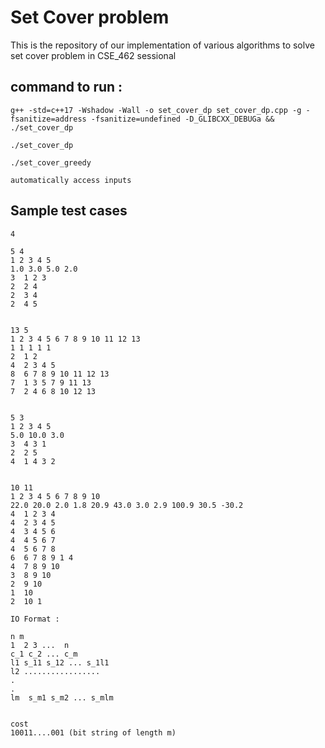 # Set Cover problem
This is the repository of our implementation of various algorithms to solve set cover problem in CSE_462 sessional

## command to run :
```
g++ -std=c++17 -Wshadow -Wall -o set_cover_dp set_cover_dp.cpp -g -fsanitize=address -fsanitize=undefined -D_GLIBCXX_DEBUGa && ./set_cover_dp

./set_cover_dp

./set_cover_greedy

automatically access inputs
```

## Sample test cases

```
4

5 4
1 2 3 4 5
1.0 3.0 5.0 2.0
3  1 2 3
2  2 4
2  3 4
2  4 5


13 5
1 2 3 4 5 6 7 8 9 10 11 12 13
1 1 1 1 1 
2  1 2
4  2 3 4 5
8  6 7 8 9 10 11 12 13
7  1 3 5 7 9 11 13
7  2 4 6 8 10 12 13


5 3
1 2 3 4 5
5.0 10.0 3.0
3  4 3 1
2  2 5
4  1 4 3 2 


10 11
1 2 3 4 5 6 7 8 9 10
22.0 20.0 2.0 1.8 20.9 43.0 3.0 2.9 100.9 30.5 -30.2
4  1 2 3 4
4  2 3 4 5
4  3 4 5 6  
4  4 5 6 7
4  5 6 7 8
6  6 7 8 9 1 4
4  7 8 9 10
3  8 9 10
2  9 10
1  10
2  10 1

```

```
IO Format :

n m
1  2 3 ...  n
c_1 c_2 ... c_m
l1 s_11 s_12 ... s_1l1
l2 .................
.
.
lm  s_m1 s_m2 ... s_mlm


cost
10011....001 (bit string of length m)
```
